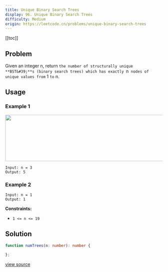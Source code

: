 ```yaml
---
title: Unique Binary Search Trees
display: 96. Unique Binary Search Trees
difficulty: Medium
origin: https://leetcode.cn/problems/unique-binary-search-trees
---
```


[[toc]]

## Problem

Given an integer n, return `the number of structurally unique **BST&#39;**s (binary search trees) which has exactly `n` nodes of unique values from` 1 `to` n.

## Usage

### Example 1
<img alt="" src="https://assets.leetcode.com/uploads/2021/01/18/uniquebstn3.jpg" style="width: 600px; height: 148px;" />

```
Input: n = 3
Output: 5
```

### Example 2

```
Input: n = 1
Output: 1
```


**Constraints:**

- <code>1 &lt;= n &lt;= 19</code>


## Solution

```ts
function numTrees(n: number): number {

};
```

[view source](https://leetcode.cn/problems/unique-binary-search-trees)
